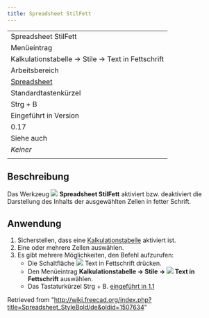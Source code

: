 ```yaml
---
title: Spreadsheet StilFett
---
```


|                                                                     |
| ------------------------------------------------------------------- |
| Spreadsheet StilFett                                                |
| Menüeintrag                                                         |
| Kalkulationstabelle → Stile → Text in Fettschrift                   |
| Arbeitsbereich                                                      |
| [Spreadsheet](/Spreadsheet_Workbench/de "Spreadsheet Workbench/de") |
| Standardtastenkürzel                                                |
| Strg + B                                                            |
| Eingeführt in Version                                               |
| 0.17                                                                |
| Siehe auch                                                          |
| _Keiner_                                                            |
|                                                                     |

## Beschreibung

Das Werkzeug ![](/images/Spreadsheet_StyleBold.svg) **Spreadsheet StilFett** aktiviert bzw. deaktiviert die Darstellung des Inhalts der ausgewählten Zellen in fetter Schrift.

## Anwendung

1. Sicherstellen, dass eine [Kalkulationstabelle](/Spreadsheet_CreateSheet/de "Spreadsheet CreateSheet/de") aktiviert ist.
2. Eine oder mehrere Zellen auswählen.
3. Es gibt mehrere Möglichkeiten, den Befehl aufzurufen:
   - Die Schaltfläche ![](/images/Spreadsheet_StyleBold.svg) Text in Fettschrift drücken.
   - Den Menüeintrag **Kalkulationstabelle → Stile → ![](/images/Spreadsheet_StyleBold.svg) Text in Fettschrift** auswählen.
   - Das Tastaturkürzel Strg + B. [eingeführt in 1.1](/Release_notes_1.1/de "Release notes 1.1/de")

Retrieved from "<http://wiki.freecad.org/index.php?title=Spreadsheet_StyleBold/de&oldid=1507634>"
